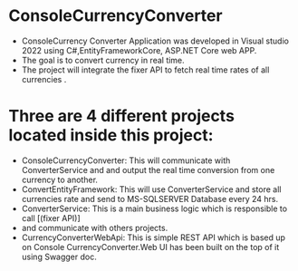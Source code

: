 # ConsoleCurrencyConverter
- ConsoleCurrency Converter Application was developed in Visual studio 2022 using C#,EntityFrameworkCore, ASP.NET Core web APP. 
- The goal is to convert currency in real time.
- The project will integrate the fixer API to fetch real time rates of all currencies .

# Three are 4 different projects located inside this project:
- ConsoleCurrencyConverter: This will communicate with ConverterService and and output the real time conversion from one currency to another.
- ConvertEntityFramework:  This will use ConverterService and store all currencies rate and send to MS-SQLSERVER Database every 24 hrs. 
- ConverterService: This is a main business logic which is responsible to call [(fixer API)]
-  and communicate with others projects.  
- CurrencyConverterWebApi: This is simple REST API which is based up on Console CurrencyConverter.Web UI has been built on the top of it using Swagger doc.
 
 


